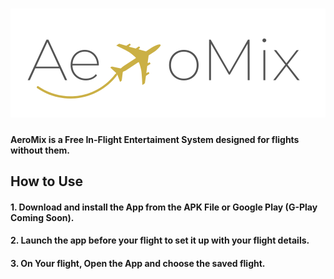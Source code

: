 # ![a](https://raw.githubusercontent.com/aeromixflight/.github/refs/heads/main/title.png "AeroMix")
#### AeroMix is a Free In-Flight Entertaiment System designed for flights without them.
## How to Use
#### 1. Download and install the App from the APK File or Google Play (G-Play Coming Soon).
#### 2. Launch the app before your flight to set it up with your flight details.
#### 3. On Your flight, Open the App and choose the saved flight.
